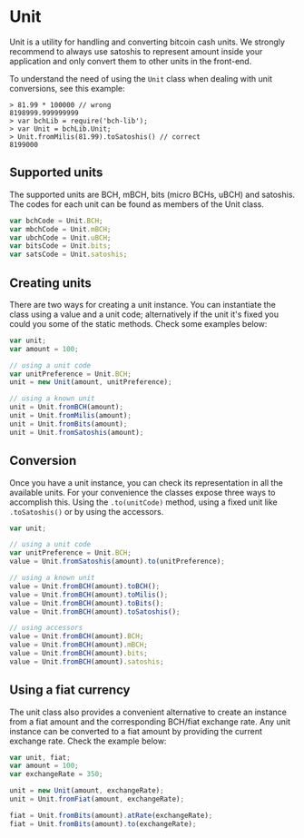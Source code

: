 # Unit
Unit is a utility for handling and converting bitcoin cash units. We strongly recommend to always use satoshis to represent amount inside your application and only convert them to other units in the front-end.

To understand the need of using the `Unit` class when dealing with unit conversions, see this example:

```
> 81.99 * 100000 // wrong
8198999.999999999
> var bchLib = require('bch-lib');
> var Unit = bchLib.Unit;
> Unit.fromMilis(81.99).toSatoshis() // correct
8199000
```

## Supported units
The supported units are BCH, mBCH, bits (micro BCHs, uBCH) and satoshis. The codes for each unit can be found as members of the Unit class.

```javascript
var bchCode = Unit.BCH;
var mbchCode = Unit.mBCH;
var ubchCode = Unit.uBCH;
var bitsCode = Unit.bits;
var satsCode = Unit.satoshis;
```

## Creating units
There are two ways for creating a unit instance. You can instantiate the class using a value and a unit code; alternatively if the unit it's fixed you could you some of the static methods. Check some examples below:

```javascript
var unit;
var amount = 100;

// using a unit code
var unitPreference = Unit.BCH;
unit = new Unit(amount, unitPreference);

// using a known unit
unit = Unit.fromBCH(amount);
unit = Unit.fromMilis(amount);
unit = Unit.fromBits(amount);
unit = Unit.fromSatoshis(amount);
```

## Conversion
Once you have a unit instance, you can check its representation in all the available units. For your convenience the classes expose three ways to accomplish this. Using the `.to(unitCode)` method, using a fixed unit like `.toSatoshis()` or by using the accessors.

```javascript
var unit;

// using a unit code
var unitPreference = Unit.BCH;
value = Unit.fromSatoshis(amount).to(unitPreference);

// using a known unit
value = Unit.fromBCH(amount).toBCH();
value = Unit.fromBCH(amount).toMilis();
value = Unit.fromBCH(amount).toBits();
value = Unit.fromBCH(amount).toSatoshis();

// using accessors
value = Unit.fromBCH(amount).BCH;
value = Unit.fromBCH(amount).mBCH;
value = Unit.fromBCH(amount).bits;
value = Unit.fromBCH(amount).satoshis;
```

## Using a fiat currency
The unit class also provides a convenient alternative to create an instance from a fiat amount and the corresponding BCH/fiat exchange rate. Any unit instance can be converted to a fiat amount by providing the current exchange rate. Check the example below:

```javascript
var unit, fiat;
var amount = 100;
var exchangeRate = 350;

unit = new Unit(amount, exchangeRate);
unit = Unit.fromFiat(amount, exchangeRate);

fiat = Unit.fromBits(amount).atRate(exchangeRate);
fiat = Unit.fromBits(amount).to(exchangeRate);
```

